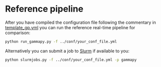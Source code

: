 # Reference pipeline

After you have compiled the configuration file following the commentary in [template_gp.yml](../conf/template_gp.yml) you can run the reference real-time pipeline for comparison:

```bash
python run_gammapy.py -f ../conf/your_conf_file.yml
```

Alternatively you can submit a job to [Slurm](https://slurm.schedmd.com/documentation.html) if available to you:

```bash
python slurmjobs.py -f ../conf/your_conf_file.yml -p gammapy
```

